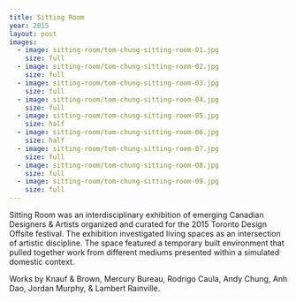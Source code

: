 ```yaml
---
title: Sitting Room
year: 2015
layout: post
images:
  - image: sitting-room/tom-chung-sitting-room-01.jpg
    size: full
  - image: sitting-room/tom-chung-sitting-room-02.jpg
    size: full
  - image: sitting-room/tom-chung-sitting-room-03.jpg
    size: full
  - image: sitting-room/tom-chung-sitting-room-04.jpg
    size: full
  - image: sitting-room/tom-chung-sitting-room-05.jpg
    size: half
  - image: sitting-room/tom-chung-sitting-room-06.jpg
    size: half
  - image: sitting-room/tom-chung-sitting-room-07.jpg
    size: full
  - image: sitting-room/tom-chung-sitting-room-08.jpg
    size: full
  - image: sitting-room/tom-chung-sitting-room-09.jpg
    size: full
---
```


Sitting Room was an interdisciplinary exhibition of emerging Canadian Designers & Artists organized and curated for the 2015 Toronto Design Offsite festival.
The exhibition investigated living spaces as an intersection of artistic discipline. The space featured a temporary built environment that pulled together work from different mediums presented within a simulated domestic context.

Works by Knauf & Brown, Mercury Bureau, Rodrigo Caula, Andy Chung, Anh Dao, Jordan Murphy, & Lambert Rainville.